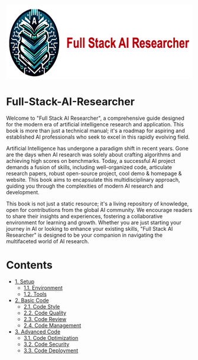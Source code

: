 <!-- add a logo icon here -->
<h1 align="center">
    <br>
    <img src="assets/logo.png" height=200 >
</h1>

# Full-Stack-AI-Researcher

Welcome to "Full Stack AI Researcher", a comprehensive guide designed for the modern era of artificial intelligence research and application. This book is more than just a technical manual; it's a roadmap for aspiring and established AI professionals who seek to excel in this rapidly evolving field.

Artificial Intelligence has undergone a paradigm shift in recent years. Gone are the days when AI research was solely about crafting algorithms and achieving high scores on benchmarks. Today, a successful AI project demands a fusion of skills, including well-organized code, articulate research papers, robust open-source project, cool demo & homepage & website. This book aims to encapsulate this multidisciplinary approach, guiding you through the complexities of modern AI research and development.


This book is not just a static resource; it's a living repository of knowledge, open for contributions from the global AI community. We encourage readers to share their insights and experiences, fostering a collaborative environment for learning and growth. Whether you are just starting your journey in AI or looking to enhance your existing skills, "Full Stack AI Researcher" is designed to be your companion in navigating the multifaceted world of AI research. 

# Contents
- [1. Setup](#1-setup)
  - [1.1. Environment](#11-environment)
  - [1.2. Tools](#12-tools)
- [2. Basic Code](#2-code)
    - [2.1. Code Style](#21-code-style)
    - [2.2. Code Quality](#22-code-quality)
    - [2.3. Code Review](#23-code-review)
    - [2.4. Code Management](#24-code-management)
- [3. Advanced Code](#3-advanced-code)
    - [3.1. Code Optimization](#31-code-optimization)
    - [3.2. Code Security](#32-code-security)
    - [3.3. Code Deployment](#33-code-deployment)